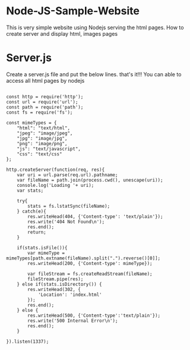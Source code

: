 # Node-JS-Sample-Website
This is very simple website using Nodejs serving the html pages.  How to create server and display html, images pages


# Server.js
Create a server.js file and put the below lines. that's it!!! You can able to access all html pages by nodejs

<pre>
<code>
const http = require('http');
const url = require('url');
const path = require('path');
const fs = require('fs');

const mimeTypes = {
	"html": "text/html",
	"jpeg": "image/jpeg",
	"jpg": "image/jpg",
	"png": "image/png",
	"js": "text/javascript",
	"css": "text/css"
};

http.createServer(function(req, res){
	var uri = url.parse(req.url).pathname;
	var fileName = path.join(process.cwd(), unescape(uri));
	console.log('Loading '+ uri);
	var stats;

	try{
		stats = fs.lstatSync(fileName);
	} catch(e){
		res.writeHead(404, {'Content-type': 'text/plain'});
		res.write('404 Not Found\n');
		res.end();
		return;
	}

	if(stats.isFile()){
		var mimeType = mimeTypes[path.extname(fileName).split(".").reverse()[0]];
		res.writeHead(200, {'Content-type': mimeType});

		var fileStream = fs.createReadStream(fileName);
		fileStream.pipe(res);
	} else if(stats.isDirectory()) {
		res.writeHead(302, {
			'Location': 'index.html'
		});
		res.end();
	} else {
		res.writeHead(500, {'Content-type':'text/plain'});
		res.write('500 Internal Error\n');
		res.end();
	}

}).listen(1337);

</code>
</pre>
